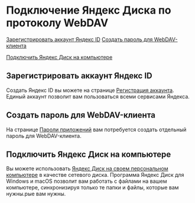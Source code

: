 # Подключение Яндекс Диска по протоколу WebDAV

[Зарегистрировать аккаунт Яндекс ID](#Зарегистрировать-аккаунт-Яндекс-ID)
[Создать пароль для WebDAV-клиента](#Создать-пароль-для-WebDAV-клиента)

[Подключить Яндекс Диск на компьютере](#Подключить-Яндекс-Диск-на-компьютере)

## Зарегистрировать аккаунт Яндекс ID

Создать Яндекс ID вы можете на странице [Регистрация аккаунта](https://yandex.ru/support/id/authorization/registration.html). Единый аккаунт позволит вам пользоваться всеми сервисами Яндекса.

## Создать пароль для WebDAV-клиента

На странице [Пароли приложений](https://yandex.ru/support/id/authorization/app-passwords.html) вам потребуется создать отдельный пароль для WebDAV-клиента.

## Подключить Яндекс Диск на компьютере

Вы можете использовать [Яндекс Диск на своем персональном компьютере](https://webdav.yandex.ru) в качестве сетевого диска. Программа Яндекс Диск для Windows и macOS позволит вам работать с файлами на вашем компьютере, синхронизируя только те папки и файлы, которые вам нужны.рые вам нужны.

